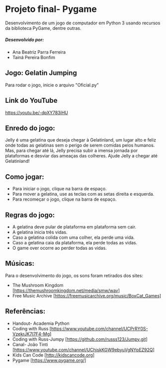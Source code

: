 # Projeto final- Pygame
Desenvolvimento de um jogo de computador em Python 3 usando recursos da biblioteca PyGame, dentre outras.
##### Desenvolvido por:
+ Ana Beatriz Parra Ferreira
+ Tainá Pereira Bonfim 
## Jogo: Gelatin Jumping
Para rodar o jogo, inicie o arquivo "Oficial.py"
## Link do YouTube
https://youtu.be/-dpXY783iHU

## Enredo do jogo:
Jelly é uma gelatina que deseja chegar à Gelatinland, um lugar alto e feliz onde todas as gelatinas sem o perigo de serem comidas pelos humanos. Mas, para chegar até lá, Jelly precisa subir a imensa jornada por plataformas e desviar das ameaças das colheres. Ajude Jelly a chegar até Gelatinland! 

## Como jogar:
+ Para iniciar o jogo, clique na barra de espaço.
+ Para mover a gelatina, use as teclas com as setas direita e esquerda.
+ Para recomeçar o jogo, clique na barra de espaço. 
## Regras do jogo:
+ A gelatina deve pular de plataforma em plataforma sem cair.
+ A gelatina inicia três vidas.
+ Caso a gelatina colida com uma colher, ela perde uma vida.
+ Caso a gelatina caia da plataforma, ela perde todas as vidas. 
+ O game over ocorre ao perder todas as vidas.
## Músicas:
Para o desenvolvimento do jogo, os sons foram retirados dos sites:
+ The Mushroom Kingdom [https://themushroomkingdom.net/media/smw/wav]
+ Free Music Archive [https://freemusicarchive.org/music/BoxCat_Games]

## Referências:
+ Handout- Academia Python
+ Coding with Russ [https://www.youtube.com/channel/UCPrRY0S-VzekrJK7I7F4-Mg]
+ Coding with Russ-Jumpy [https://github.com/russs123/Jumpy.git]
+ Canal- João Tinti [https://www.youtube.com/channel/UChjskKGW9ebyuVgNYpEZ92Q]
+ Kids Can Code [http://kidscancode.org]
+ Pygame [https://www.pygame.org/] 
